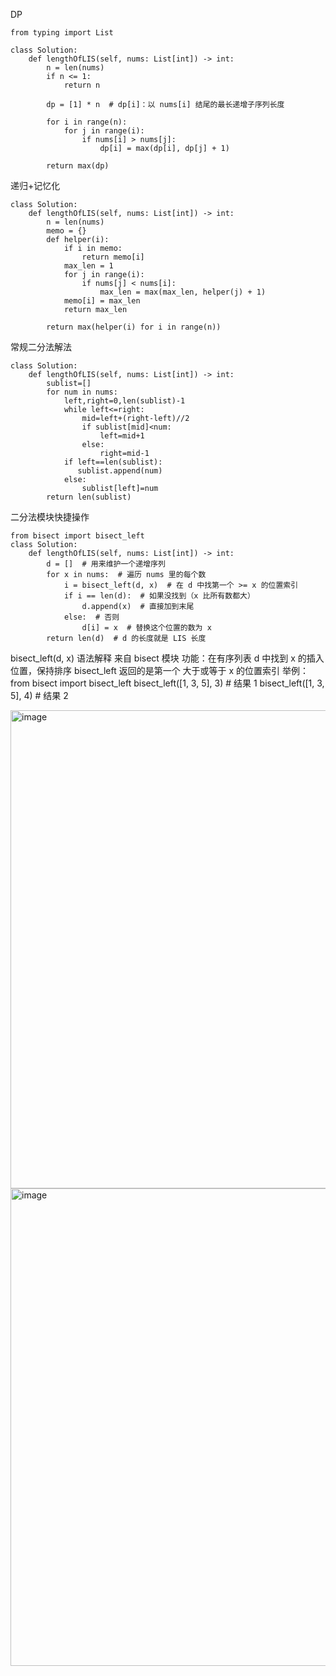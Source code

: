 DP
```
from typing import List

class Solution:
    def lengthOfLIS(self, nums: List[int]) -> int:
        n = len(nums)
        if n <= 1:
            return n

        dp = [1] * n  # dp[i]：以 nums[i] 结尾的最长递增子序列长度

        for i in range(n):
            for j in range(i):
                if nums[i] > nums[j]:
                    dp[i] = max(dp[i], dp[j] + 1)

        return max(dp)
```

递归+记忆化
```
class Solution:
    def lengthOfLIS(self, nums: List[int]) -> int: 
        n = len(nums)
        memo = {}
        def helper(i):
            if i in memo:
                return memo[i]
            max_len = 1
            for j in range(i):
                if nums[j] < nums[i]:
                    max_len = max(max_len, helper(j) + 1)
            memo[i] = max_len
            return max_len

        return max(helper(i) for i in range(n))
```

常规二分法解法
```
class Solution:
    def lengthOfLIS(self, nums: List[int]) -> int: 
        sublist=[]     
        for num in nums:
            left,right=0,len(sublist)-1
            while left<=right:
                mid=left+(right-left)//2
                if sublist[mid]<num:
                    left=mid+1
                else:
                    right=mid-1
            if left==len(sublist):
               sublist.append(num)
            else:
                sublist[left]=num
        return len(sublist)
```

二分法模块快捷操作
```
from bisect import bisect_left
class Solution:
    def lengthOfLIS(self, nums: List[int]) -> int:
        d = []  # 用来维护一个递增序列
        for x in nums:  # 遍历 nums 里的每个数
            i = bisect_left(d, x)  # 在 d 中找第一个 >= x 的位置索引
            if i == len(d):  # 如果没找到（x 比所有数都大）
                d.append(x)  # 直接加到末尾
            else:  # 否则
                d[i] = x  # 替换这个位置的数为 x
        return len(d)  # d 的长度就是 LIS 长度
```

bisect_left(d, x) 语法解释
来自 bisect 模块
功能：在有序列表 d 中找到 x 的插入位置，保持排序
bisect_left 返回的是第一个 大于或等于 x 的位置索引
举例：
from bisect import bisect_left
bisect_left([1, 3, 5], 3)  # 结果 1
bisect_left([1, 3, 5], 4)  # 结果 2

<img width="1286" height="765" alt="image" src="https://github.com/user-attachments/assets/042cee84-5f1d-4907-908a-49332ad39308" />

<img width="1614" height="764" alt="image" src="https://github.com/user-attachments/assets/97bc6a2f-c4b2-4930-b72f-b82906f2b625" />


